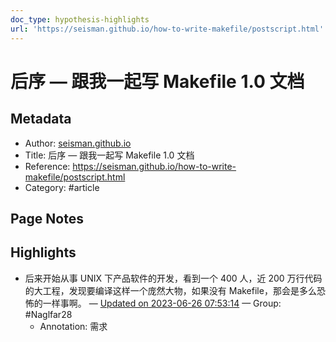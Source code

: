```yaml
---
doc_type: hypothesis-highlights
url: 'https://seisman.github.io/how-to-write-makefile/postscript.html'
---
```


# 后序 — 跟我一起写 Makefile 1.0 文档

## Metadata
- Author: [seisman.github.io]()
- Title: 后序 — 跟我一起写 Makefile 1.0 文档
- Reference: <https://seisman.github.io/how-to-write-makefile/postscript.html>
- Category: #article

## Page Notes
## Highlights
- 后来开始从事 UNIX 下产品软件的开发，看到一个 400 人，近 200 万行代码的大工程，发现要编译这样一个庞然大物，如果没有 Makefile，那会是多么恐怖的一样事啊。 — [Updated on 2023-06-26 07:53:14](https://hyp.is/ctqQUhOzEe6jSyeuXUZZtA/seisman.github.io/how-to-write-makefile/postscript.html) — Group: #Naglfar28
	- Annotation: 需求

